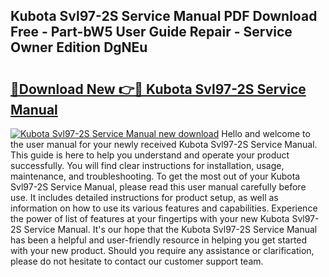 ## Kubota Svl97-2S Service Manual PDF Download Free - Part-bW5 User Guide Repair - Service Owner Edition DgNEu

# <h2><a href="http://bc94849.oget.top/?id=Kubota+Svl97-2S+Service+Manual">🔗Download New 👉🔴 Kubota Svl97-2S Service Manual</a></h2>

[![Kubota Svl97-2S Service Manual new download](https://i.imgur.com/5g1atiW.png)](http://bc94849.oget.top/?id=Kubota+Svl97-2S+Service+Manual)
Hello and welcome to the user manual for your newly received Kubota Svl97-2S Service Manual. This guide is here to help you understand and operate your product successfully. You will find clear instructions for installation, usage, maintenance, and troubleshooting. To get the most out of your Kubota Svl97-2S Service Manual, please read this user manual carefully before use. It includes detailed instructions for product setup, as well as information on how to use its various features and capabilities. Experience the power of list of features at your fingertips with your new Kubota Svl97-2S Service Manual. It's our hope that the Kubota Svl97-2S Service Manual has been a helpful and user-friendly resource in helping you get started with your new product. Should you require any assistance or clarification, please do not hesitate to contact our customer support team.
